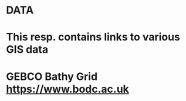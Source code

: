 # DATA
# This resp. contains links to various GIS data
#
#
#   GEBCO Bathy Grid  https://www.bodc.ac.uk
#
